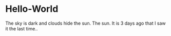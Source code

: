 # Hello-World

The sky is dark and clouds hide the sun. The sun. It is 3 days ago that I saw it the last time..
